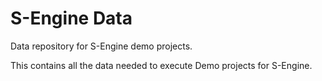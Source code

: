 # S-Engine Data
Data repository for S-Engine demo projects.

This contains all the data needed to execute Demo projects for S-Engine.
